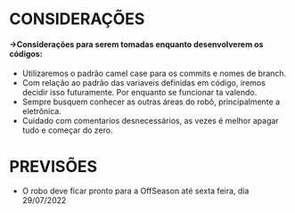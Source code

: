 # CONSIDERAÇÕES
#### ->Considerações para serem tomadas enquanto desenvolverem os códigos:

- Utilizaremos o padrão camel case para os commits e nomes de branch.
- Com relação ao padrão das variaveis definidas em código, iremos decidir isso futuramente. Por enquanto se funcionar ta valendo.
- Sempre busquem conhecer as outras áreas do robô, principalmente a eletrônica.
- Cuidado com comentarios desnecessários, as vezes é melhor apagar tudo e começar do zero.


# PREVISÕES
- O robo deve ficar pronto para a OffSeason até sexta feira, dia 29/07/2022
